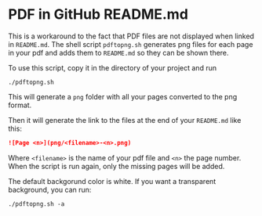 # PDF in GitHub README.md

This is a workaround to the fact that PDF files are not displayed when linked in `README.md`.
The shell script `pdftopng.sh` generates png files for each page in your pdf and adds them to `README.md` so they can be shown there.

To use this script, copy it in the directory of your project and run

```shell
./pdftopng.sh
```

This will generate a `png` folder with all your pages converted to the png format. 

Then it will generate the link to the files at the end of your `README.md` like this:

```md
![Page <n>](png/<filename>-<n>.png)
```
Where `<filename>` is the name of your pdf file and `<n>` the page number. When the script is run again, only the missing pages will be added.

The default backgorund color is white. If you want a transparent background, you can run:
```shell
./pdftopng.sh -a
```
